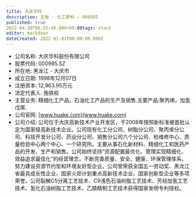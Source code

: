 ```yaml
---
title: 大庆华科
description: 主板 - 化工原料 - 000985
published: true
2022-04-30T06:55:48.000+08:00tags: stock
editor: markdown
dateCreated: 2022-01-01T00:00:00.000Z
---
```


- 公司名称: 大庆华科股份有限公司
- 股票代码: 000985.SZ
- 所在地: 黑龙江 - 大庆市
- 成立日期: 1998年12月07日
- 注册资本: 12,963.95万元
- 法定代表人: 施铁权
- 主营业务: 精细化工产品，石油化工产品的生产及销售.主要产品:聚丙烯，加氢戊烯.
- 公司官网: [www.huake.com](www.huake.com)
- 公司介绍: 公司位于大庆高新技术产业开发区，于2008年按照新标准被首批认定为国家级高新技术企业。公司现有化工分公司、树脂分公司、聚丙烯分公司、科技开发分公司、药业分公司、销售分公司六个分公司、检维修中心、质量检验中心两个中心、一个研究所。主要从事石化新材料、精细化工和医药产品的开发、生产和销售。公司始终坚持“资源配置最优化、管理实现精细化、效益追求最佳化”的经营理念，不断完善质量、安全、健康、环保管理体系，努力建设资源节约型和环境友好型企业。公司曾荣获全国五一劳动奖、黑龙江省最具成长性企业、国家火炬计划重点高新技术企业、国家创新型企业等多项荣誉。公司裂解C5分离工艺技术、C9浅色石油树脂工艺技术、芳烃加氢工艺技术、氢化石油树脂工艺技术、乙腈精制工艺技术获得国家发明专利授权。


